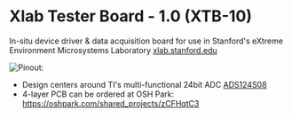 # Xlab Tester Board - 1.0 (XTB-10)
In-situ device driver & data acquisition board for use in Stanford's eXtreme Environment Microsystems Laboratory [xlab.stanford.edu](https://xlab.stanford.edu/)



![Pinout:](https://github.com/maholli/XTB/tree/master/Media/XTB_pinout.png "XTB-10 Pinout")


* Design centers around TI's multi-functional 24bit ADC [ADS124S08](http://www.ti.com/product/ADS124S08)
* 4-layer PCB can be ordered at OSH Park: [https://oshpark.com/shared_projects/zCFHqtC3 ](https://oshpark.com/shared_projects/zCFHqtC3 )
